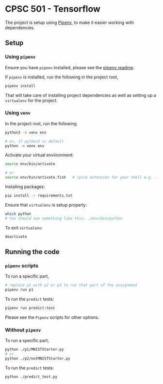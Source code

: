 # CPSC 501 - Tensorflow

The project is setup using [Pipenv](https://github.com/pypa/pipenv), to make it easier working with dependencies.

## Setup

### Using `pipenv`

Ensure you have `pipenv` installed, please see the [pipenv readme](https://github.com/pypa/pipenv/#installation).

If `pipenv` is installed, run the following in the project root,

```sh
pipenv install
```

That will take care of installing project dependencies as well as setting up a `virtualenv` for the project.

### Using `venv`

In the project root, run the following

```sh
python3 -m venv env

# or, if python3 is default
python -m venv env
```

Activate your virtual enviironment:

```sh
source env/bin/activate

# or
source env/bin/activate.fish   # (pick extension for your shell e.g. .fish, .csh)
```

Installing packages:

```sh
pip install -r requirements.txt
```

Ensure that `virtualenv` is setup properly:

```sh
which python
# You should see something like this: ./env/bin/python
```

To exit `virtualenv`:

```sh
deactivate
```

## Running the code

### `pipenv` scripts

To run a specific part,

```sh
# replace p1 with p2 or p3 to run that part of the assignment
pipenv run p1
```

To run the `predict` tests:

```sh
pipenv run predict:test
```

Please see the `Pipenv` scripts for other options.

### Without `pipenv`

To run a specific part,

```sh
python ./p1/MNISTStarter.py
# or
python ./p2/notMNISTStarter.py
```

To run the `predict` tests:

```sh
python ./predict_test.py
```
